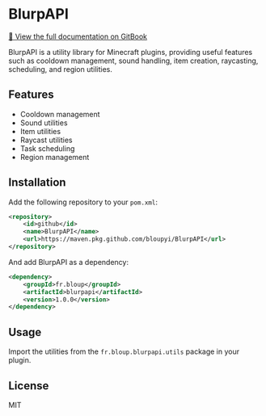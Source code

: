 # BlurpAPI

[📖 View the full documentation on GitBook](https://blurp-1.gitbook.io/blurp-docs)

BlurpAPI is a utility library for Minecraft plugins, providing useful features such as cooldown management, sound handling, item creation, raycasting, scheduling, and region utilities.

## Features
- Cooldown management
- Sound utilities
- Item utilities
- Raycast utilities
- Task scheduling
- Region management

## Installation
Add the following repository to your `pom.xml`:

```xml
<repository>
    <id>github</id>
    <name>BlurpAPI</name>
    <url>https://maven.pkg.github.com/bloupyi/BlurpAPI</url>
</repository>
```

And add BlurpAPI as a dependency:

```xml
<dependency>
    <groupId>fr.bloup</groupId>
    <artifactId>blurpapi</artifactId>
    <version>1.0.0</version>
</dependency>
```

## Usage
Import the utilities from the `fr.bloup.blurpapi.utils` package in your plugin.

## License
MIT